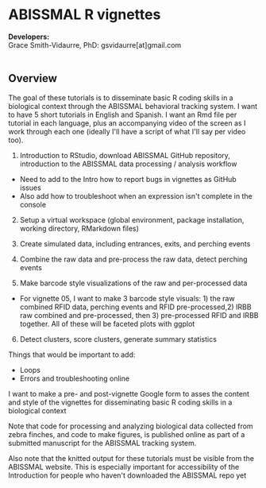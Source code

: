 <h1>ABISSMAL R vignettes
</h1>
<b>Developers:</b><br>
Grace Smith-Vidaurre, PhD: <span style="pointer-events:none">gsvidaurre[at]<span style="display:none"></span>gmail.com</span>
<br>
<br>

<h2>Overview</h2>

The goal of these tutorials is to disseminate basic R coding skills in a biological context through the ABISSMAL behavioral tracking system. I want to have 5 short tutorials in English and Spanish. I want an Rmd file per tutorial in each language, plus an accompanying video of the screen as I work through each one (ideally I'll have a script of what I'll say per video too).

1. Introduction to RStudio, download ABISSMAL GitHub repository, introduction to the ABISSMAL data processing / analysis workflow

- Need to add to the Intro how to report bugs in vignettes as GitHub issues
- Also add how to troubleshoot when an expression isn't complete in the console

2. Setup a virtual workspace (global environment, package installation, working directory, RMarkdown files)

3. Create simulated data, including entrances, exits, and perching events

4. Combine the raw data and pre-process the raw data, detect perching events

5. Make barcode style visualizations of the raw and per-processed data

- For vignette 05, I want to make 3 barcode style visuals: 1) the raw combined RFID data, perching events and RFID pre-processed,2) IRBB raw combined and pre-processed, then 3) pre-processed RFID and IRBB together. All of these will be faceted plots with ggplot 

6. Detect clusters, score clusters, generate summary statistics

Things that would be important to add:
- Loops
- Errors and troubleshooting online

I want to make a pre- and post-vignette Google form to asses the content and style of the vignettes for disseminating basic R coding skills in a biological context

Note that code for processing and analyzing biological data collected from zebra finches, and code to make figures, is published online as part of a submitted manuscript for the ABISSMAL tracking system.

Also note that the knitted output for these tutorials must be visible from the ABISSMAL website. This is especially important for accessibility of the Introduction for people who haven't downloaded the ABISSMAL repo yet